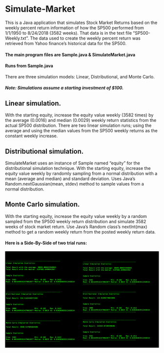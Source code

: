# Simulate-Market

This is a Java application that simulates Stock Market Returns based on the weekly percent return information of how the SP500 performed from 1/1/1950 to 8/24/2018 (3582 weeks). That data is in the text file “SP500-Weekly.txt”. The data used to create the weekly percent return was retrieved from Yahoo finance’s historical data for the SP500.

#### The main program files are Sample.java & SimulateMarket.java

#### Runs from Sample.java

There are three simulation models: Linear, Distributional, and Monte Carlo.

##### Note: Simulations assume a starting investment of $100.

## Linear simulation.

With the starting equity, increase the equity value weekly (3582 times) by the average (0.0016) and median (0.0029) weekly return statistics from the actual SP500 distribution. There are two linear simulation runs; using the average and using the median values from the SP500 weekly returns as the constant weekly increase.

## Distributional simulation.

SimulateMarket uses an instance of Sample named “equity” for the distributional simulation technique. With the starting equity, increase the equity value weekly by randomly sampling from a normal distribution with a mean (average and median) and standard deviation. Uses Java’s Random.nextGaussian(mean, stdev) method to sample values from a normal distribution.

## Monte Carlo simulation.

With the starting equity, increase the equity value weekly by a random sampled from the SP500 weekly return distribution and simulate 3582 weeks of stock market return. Use Java’s Random class’s nextInt(max) method to get a random weekly return from the posted weekly return data.

#### Here is a Side-By-Side of two trial runs:

![alt text](https://github.com/AcusioCEO/Simulate-Market/blob/master/SidebySide.png)
